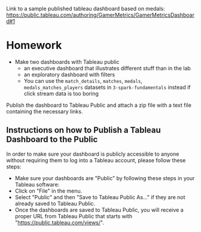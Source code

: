 Link to a sample published tableau dashboard based on medals:
https://public.tableau.com/authoring/GamerMetrics/GamerMetricsDashboard#1

# Homework

- Make two dashboards with Tableau public
  - an executive dashboard that illustrates different stuff than in the lab
  - an exploratory dashboard with filters
  - You can use the `match_details`, `matches`, `medals`, `medals_matches_players` datasets in `3-spark-fundamentals` instead if click stream data is too boring

Publish the dashboard to Tableau Public and attach a zip file with a text file containing the necessary links.

## Instructions on how to Publish a Tableau Dashboard to the Public

In order to make sure your dashboard is publicly accessible to anyone without requiring them to log into a Tableau account, please follow these steps:

-  Make sure your dashboards are "Public" by following these steps in your Tableau software:
-  Click on "File" in the menu.
-  Select "Public" and then "Save to Tableau Public As…" if they are not already saved to Tableau Public.
-  Once the dashboards are saved to Tableau Public, you will receive a proper URL from Tableau Public that starts with "https://public.tableau.com/views/".
